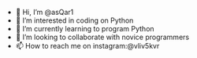 - 👋 Hi, I’m @asQar1
- 👀 I’m interested in coding on Python
- 🌱 I’m currently learning to program Python
- 💞️ I’m looking to collaborate with novice programmers
- 📫 How to reach me on instagram:@vliv5kvr

<!---
asQar1/asQar1 is a ✨ special ✨ repository because its `README.md` (this file) appears on your GitHub profile.
You can click the Preview link to take a look at your changes.
--->
